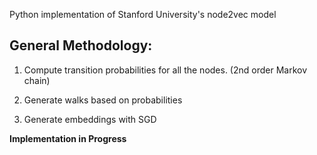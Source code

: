 Python implementation of Stanford University's node2vec model

## General Methodology:


1. Compute transition probabilities for all the nodes. (2nd order Markov chain)

2. Generate walks based on probabilities

3. Generate embeddings with SGD


**Implementation in Progress**
